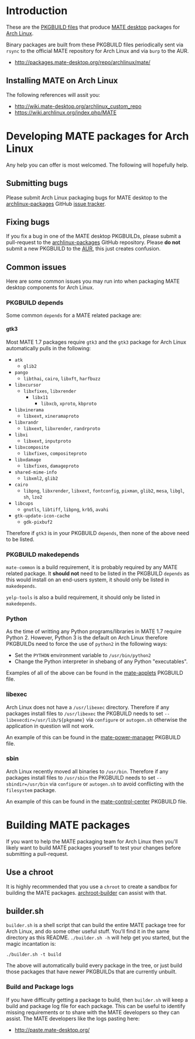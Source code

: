# Introduction

These are the [PKGBUILD files](https://wiki.archlinux.org/index.php/PKGBUILD)
that produce [MATE desktop](http://www.mate-desktop.org) packages for
[Arch Linux](http://www.archlinux.org).

Binary packages are built from these PKGBUILD files periodically sent via
`rsync` to the official MATE repository for Arch Linux and via `burp` to the AUR.

  * <http://packages.mate-desktop.org/repo/archlinux/mate/>

## Installing MATE on Arch Linux

The following references will assit you:

  * <http://wiki.mate-desktop.org/archlinux_custom_repo>
  * <https://wiki.archlinux.org/index.php/MATE>

# Developing MATE packages for Arch Linux

Any help you can offer is most welcomed. The following will hopefully help.

## Submitting bugs

Please submit Arch Linux packaging bugs for MATE desktop to the
[archlinux-packages](https://github.com/mate-desktop/archlinux-packages)
GitHub [issue tracker](https://github.com/mate-desktop/archlinux-packages/issues?state=open).

## Fixing bugs

If you fix a bug in one of the MATE desktop PKGBUILDs, please submit a
pull-request to the [archlinux-packages](https://github.com/mate-desktop/archlinux-packages)
GitHub repository. Please **do not** submit a new PKGBUILD to the
[AUR](https://aur.archlinux.org/), this just creates confusion.

## Common issues

Here are some common issues you may run into when packaging MATE desktop components
for Arch Linux.

### PKGBUILD depends

Some common `depends` for a MATE related package are:

#### gtk3

Most MATE 1.7 packages require `gtk3` and the `gtk3` package for Arch Linux
automatically pulls in the following:

  * `atk`
    * `glib2`
  * `pango`
    * `libthai`, `cairo`, `libxft`, `harfbuzz`
  * `libxcursor`
    * `libxfixes`, `libxrender`
      * `libx11`
        * `libxcb`, `xproto`, `kbproto`
  * `libxinerama`
    * `libxext`, `xineramaproto`
  * `libxrandr`
    * `libxext`, `libxrender`, `randrproto`
  * `libxi`
    * `libxext`, `inputproto`
  * `libxcomposite`
    * `libxfixes`, `compositeproto`
  * `libxdamage`
    * `libxfixes`, `damageproto`
  * `shared-mime-info`
    * `libxml2`, `glib2`
  * `cairo`
    * `libpng`, `libxrender`, `libxext`, `fontconfig`, `pixman`, `glib2`, `mesa`, `libgl`, `sh`,  `lzo2`
  * `libcups`
    * `gnutls`, `libtiff`, `libpng`, `krb5`, `avahi`
  * `gtk-update-icon-cache`
    * `gdk-pixbuf2`

Therefore if `gtk3` is in your PKGBUILD `depends`, then none of the
above need to be listed.

### PKGBUILD makedepends

`mate-common` is a build requirement, it is probably required by any
MATE related package. It **should not** need to be listed in the
PKGBUILD `depends` as this would install on an end-users system, it
should only be listed in `makedepends`.

`yelp-tools` is also a build requirement, it should only be listed in
`makedepends`.

### Python

As the time of writting any Python programs/libraries in MATE 1.7 require
Python 2. However, Python 3 is the default on Arch Linux therefore
PKGBUILDs need to force the use of `python2` in the following ways:

  * Set the `PYTHON` environment variable to `/usr/bin/python2`
  * Change the Python interpreter in shebang of any Python "executables".

Examples of all of the above can be found in the
[mate-applets](https://github.com/mate-desktop/archlinux-packages/blob/master/mate-applets/PKGBUILD)
PKGBUILD file.

### libexec

Arch Linux does not have a `/usr/libexec` directory. Therefore if any
packages install files to `/usr/libexec` the PKGBUILD needs to set
`--libexecdir=/usr/lib/${pkgname}` via `configure` or `autogen.sh`
otherwise the application in question will not work.

An example of this can be found in the
[mate-power-manager](https://github.com/mate-desktop/archlinux-packages/blob/master/mate-power-manager/PKGBUILD)
PKGBUILD file.

### sbin

Arch Linux recently moved all binaries to `/usr/bin`. Therefore if any
packages install files to `/usr/sbin` the PKGBUILD needs to set
`--sbindir=/usr/bin` via `configure` or `autogen.sh` to avoid
conflicting with the `filesystem` package.

An example of this can be found in the
[mate-control-center](https://github.com/mate-desktop/archlinux-packages/blob/master/mate-control-center/PKGBUILD)
PKGBUILD file.

# Building MATE packages

If you want to help the MATE packaging team for Arch Linux then you'll
likely want to build MATE packages yourself to test your changes before
submitting a pull-request.

## Use a chroot

It is highly recommended that you use a `chroot` to create a sandbox for
building the MATE packages.
[archroot-builder](https://github.com/flexiondotorg/archroot-builder)
can assist with that.

## builder.sh

`builder.sh` is a shell script that can build the entire MATE package
tree for Arch Linux, and do some other useful stuff. You'll find it in
the same directory as this README. `./builder.sh -h` will help get you
started, but the magic incantation is:

    ./builder.sh -t build

The above will automatically build every package in the tree, or just
build those packages that have newer PKGBUILDs that are currently
unbuilt. 

### Build and Package logs

If you have difficulty getting a package to build, then `builder.sh`
will keep a build and package log file for each package. This can be
useful to identify missing requirements or to share with the MATE
developers so they can assist. The MATE developers like the logs pasting
here:

  * <http://paste.mate-desktop.org/>
